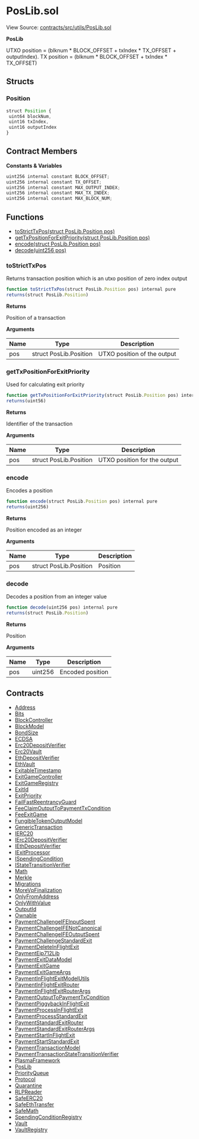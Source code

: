 # PosLib.sol

View Source: [contracts/src/utils/PosLib.sol](../../contracts/src/utils/PosLib.sol)

**PosLib**

UTXO position = (blknum * BLOCK_OFFSET + txIndex * TX_OFFSET + outputIndex).
TX position = (blknum * BLOCK_OFFSET + txIndex * TX_OFFSET)

## Structs
### Position

```js
struct Position {
 uint64 blockNum,
 uint16 txIndex,
 uint16 outputIndex
}
```

## Contract Members
**Constants & Variables**

```js
uint256 internal constant BLOCK_OFFSET;
uint256 internal constant TX_OFFSET;
uint256 internal constant MAX_OUTPUT_INDEX;
uint256 internal constant MAX_TX_INDEX;
uint256 internal constant MAX_BLOCK_NUM;

```

## Functions

- [toStrictTxPos(struct PosLib.Position pos)](#tostricttxpos)
- [getTxPositionForExitPriority(struct PosLib.Position pos)](#gettxpositionforexitpriority)
- [encode(struct PosLib.Position pos)](#encode)
- [decode(uint256 pos)](#decode)

### toStrictTxPos

Returns transaction position which is an utxo position of zero index output

```js
function toStrictTxPos(struct PosLib.Position pos) internal pure
returns(struct PosLib.Position)
```

**Returns**

Position of a transaction

**Arguments**

| Name        | Type           | Description  |
| ------------- |------------- | -----|
| pos | struct PosLib.Position | UTXO position of the output | 

### getTxPositionForExitPriority

Used for calculating exit priority

```js
function getTxPositionForExitPriority(struct PosLib.Position pos) internal pure
returns(uint56)
```

**Returns**

Identifier of the transaction

**Arguments**

| Name        | Type           | Description  |
| ------------- |------------- | -----|
| pos | struct PosLib.Position | UTXO position for the output | 

### encode

Encodes a position

```js
function encode(struct PosLib.Position pos) internal pure
returns(uint256)
```

**Returns**

Position encoded as an integer

**Arguments**

| Name        | Type           | Description  |
| ------------- |------------- | -----|
| pos | struct PosLib.Position | Position | 

### decode

Decodes a position from an integer value

```js
function decode(uint256 pos) internal pure
returns(struct PosLib.Position)
```

**Returns**

Position

**Arguments**

| Name        | Type           | Description  |
| ------------- |------------- | -----|
| pos | uint256 | Encoded position | 

## Contracts

* [Address](Address.md)
* [Bits](Bits.md)
* [BlockController](BlockController.md)
* [BlockModel](BlockModel.md)
* [BondSize](BondSize.md)
* [ECDSA](ECDSA.md)
* [Erc20DepositVerifier](Erc20DepositVerifier.md)
* [Erc20Vault](Erc20Vault.md)
* [EthDepositVerifier](EthDepositVerifier.md)
* [EthVault](EthVault.md)
* [ExitableTimestamp](ExitableTimestamp.md)
* [ExitGameController](ExitGameController.md)
* [ExitGameRegistry](ExitGameRegistry.md)
* [ExitId](ExitId.md)
* [ExitPriority](ExitPriority.md)
* [FailFastReentrancyGuard](FailFastReentrancyGuard.md)
* [FeeClaimOutputToPaymentTxCondition](FeeClaimOutputToPaymentTxCondition.md)
* [FeeExitGame](FeeExitGame.md)
* [FungibleTokenOutputModel](FungibleTokenOutputModel.md)
* [GenericTransaction](GenericTransaction.md)
* [IERC20](IERC20.md)
* [IErc20DepositVerifier](IErc20DepositVerifier.md)
* [IEthDepositVerifier](IEthDepositVerifier.md)
* [IExitProcessor](IExitProcessor.md)
* [ISpendingCondition](ISpendingCondition.md)
* [IStateTransitionVerifier](IStateTransitionVerifier.md)
* [Math](Math.md)
* [Merkle](Merkle.md)
* [Migrations](Migrations.md)
* [MoreVpFinalization](MoreVpFinalization.md)
* [OnlyFromAddress](OnlyFromAddress.md)
* [OnlyWithValue](OnlyWithValue.md)
* [OutputId](OutputId.md)
* [Ownable](Ownable.md)
* [PaymentChallengeIFEInputSpent](PaymentChallengeIFEInputSpent.md)
* [PaymentChallengeIFENotCanonical](PaymentChallengeIFENotCanonical.md)
* [PaymentChallengeIFEOutputSpent](PaymentChallengeIFEOutputSpent.md)
* [PaymentChallengeStandardExit](PaymentChallengeStandardExit.md)
* [PaymentDeleteInFlightExit](PaymentDeleteInFlightExit.md)
* [PaymentEip712Lib](PaymentEip712Lib.md)
* [PaymentExitDataModel](PaymentExitDataModel.md)
* [PaymentExitGame](PaymentExitGame.md)
* [PaymentExitGameArgs](PaymentExitGameArgs.md)
* [PaymentInFlightExitModelUtils](PaymentInFlightExitModelUtils.md)
* [PaymentInFlightExitRouter](PaymentInFlightExitRouter.md)
* [PaymentInFlightExitRouterArgs](PaymentInFlightExitRouterArgs.md)
* [PaymentOutputToPaymentTxCondition](PaymentOutputToPaymentTxCondition.md)
* [PaymentPiggybackInFlightExit](PaymentPiggybackInFlightExit.md)
* [PaymentProcessInFlightExit](PaymentProcessInFlightExit.md)
* [PaymentProcessStandardExit](PaymentProcessStandardExit.md)
* [PaymentStandardExitRouter](PaymentStandardExitRouter.md)
* [PaymentStandardExitRouterArgs](PaymentStandardExitRouterArgs.md)
* [PaymentStartInFlightExit](PaymentStartInFlightExit.md)
* [PaymentStartStandardExit](PaymentStartStandardExit.md)
* [PaymentTransactionModel](PaymentTransactionModel.md)
* [PaymentTransactionStateTransitionVerifier](PaymentTransactionStateTransitionVerifier.md)
* [PlasmaFramework](PlasmaFramework.md)
* [PosLib](PosLib.md)
* [PriorityQueue](PriorityQueue.md)
* [Protocol](Protocol.md)
* [Quarantine](Quarantine.md)
* [RLPReader](RLPReader.md)
* [SafeERC20](SafeERC20.md)
* [SafeEthTransfer](SafeEthTransfer.md)
* [SafeMath](SafeMath.md)
* [SpendingConditionRegistry](SpendingConditionRegistry.md)
* [Vault](Vault.md)
* [VaultRegistry](VaultRegistry.md)
